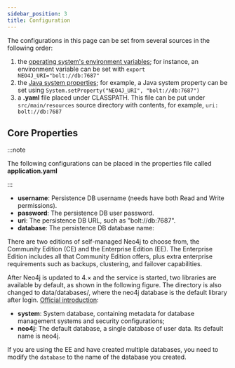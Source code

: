 ```yaml
---
sidebar_position: 3
title: Configuration
---
```


[//]: # (Copyright 2024 Paion Data)

[//]: # (Licensed under the Apache License, Version 2.0 &#40;the "License"&#41;;)
[//]: # (you may not use this file except in compliance with the License.)
[//]: # (You may obtain a copy of the License at)

[//]: # (    http://www.apache.org/licenses/LICENSE-2.0)

[//]: # (Unless required by applicable law or agreed to in writing, software)
[//]: # (distributed under the License is distributed on an "AS IS" BASIS,)
[//]: # (WITHOUT WARRANTIES OR CONDITIONS OF ANY KIND, either express or implied.)
[//]: # (See the License for the specific language governing permissions and)
[//]: # (limitations under the License.)

The configurations in this page can be set from several sources in the following order:

1. the [operating system's environment variables]; for instance, an environment variable can be set with
   `export NEO4J_URI="bolt://db:7687"`
2. the [Java system properties]; for example, a Java system property can be set using
   `System.setProperty("NEO4J_URI", "bolt://db:7687")`
3. a **.yaml** file placed under CLASSPATH. This file can be put under `src/main/resources` source directory with
   contents, for example, `uri: bolt://db:7687`

Core Properties
---------------

:::note

The following configurations can be placed in the properties file called **application.yaml**

:::

- **username**: Persistence DB username (needs have both Read and Write permissions).
- **password**: The persistence DB user password.
- **uri**: The persistence DB URL, such as "bolt://db:7687".
- **database**: The persistence DB database name:

There are two editions of self-managed Neo4j to choose from, the Community Edition (CE) and the Enterprise Edition (EE). The Enterprise Edition includes all that Community Edition offers, plus extra enterprise requirements such as backups, clustering, and failover capabilities.

After Neo4j is updated to 4.× and the service is started, two libraries are available by default, as shown in the following figure. The directory is also changed to data/databases/, where the neo4j database is the default library after login. [Official introduction](https://neo4j.com/docs/operations-manual/4.0/introduction/):

- **system**: System database, containing metadata for database management systems and security configurations;
- **neo4j**: The default database, a single database of user data. Its default name is neo4j.

If you are using the EE and have created multiple databases, you need to modify the `database` to the name of the database you created.

[Java system properties]: https://docs.oracle.com/javase/tutorial/essential/environment/sysprop.html

[operating system's environment variables]: https://docs.oracle.com/javase/tutorial/essential/environment/env.html
